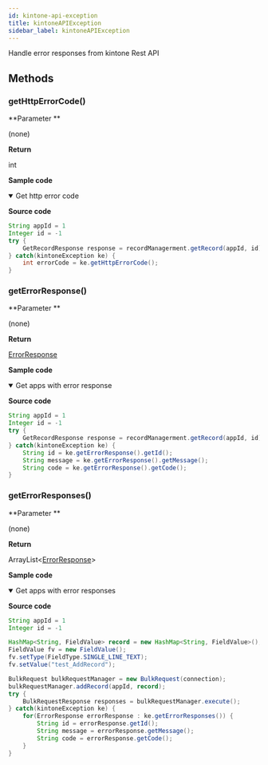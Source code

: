 ```yaml
---
id: kintone-api-exception
title: kintoneAPIException
sidebar_label: kintoneAPIException
---
```


Handle error responses from kintone Rest API

## Methods

### getHttpErrorCode()

**Parameter **

(none)

**Return**

int

**Sample code**

<details class="tab-container" open>
<Summary>Get http error code</Summary>

**Source code**

```java
String appId = 1
Integer id = -1
try {
	GetRecordResponse response = recordManagerment.getRecord(appId, id);
} catch(kintoneException ke) {
	int errorCode = ke.getHttpErrorCode();
}

```

</details>

### getErrorResponse()

**Parameter **

(none)

**Return**

[ErrorResponse](https://developer.kintone.io/hc/en-us/articles/212495188#responses)

**Sample code**

<details class="tab-container" open>
<Summary>Get apps with error response</Summary>

**Source code**

```java
String appId = 1
Integer id = -1
try {
	GetRecordResponse response = recordManagerment.getRecord(appId, id);
} catch(kintoneException ke) {
	String id = ke.getErrorResponse().getId();
	String message = ke.getErrorResponse().getMessage();
	String code = ke.getErrorResponse().getCode();
}

```

</details>

### getErrorResponses()

**Parameter **

(none)

**Return**

ArrayList&lt;[ErrorResponse](https://developer.kintone.io/hc/en-us/articles/212495188#responses)&gt;

**Sample code**

<details class="tab-container" open>
<Summary>Get apps with error responses</Summary>

**Source code**

```java
String appId = 1
Integer id = -1

HashMap<String, FieldValue> record = new HashMap<String, FieldValue>();
FieldValue fv = new FieldValue();
fv.setType(FieldType.SINGLE_LINE_TEXT);
fv.setValue("test_AddRecord");

BulkRequest bulkRequestManager = new BulkRequest(connection);
bulkRequestManager.addRecord(appId, record);
try {
	BulkRequestResponse responses = bulkRequestManager.execute();
} catch(kintoneException ke) {
	for(ErrorResponse errorResponse : ke.getErrorResponses()) {
		String id = errorResponse.getId();
		String message = errorResponse.getMessage();
		String code = errorResponse.getCode();
	}
}

```

</details>
